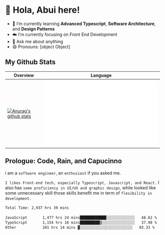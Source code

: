 # 👋 Hola, Abui here!

- 🌱 I’m currently learning **Advanced Typescript**, **Software Architecture**, and **Design Patterns**
- ☁️ I’m currently focusing on Front End Development
- 💬 Ask me about anything
- 😄 Pronouns: [object Object]

## My Github Stats

| Overview | Language |
| --- | --- |
|[![Anurag's github stats](https://github-readme-stats.vercel.app/api?username=abui-am&count_private=true)](https://github.com/anuraghazra/github-readme-stats)|![Language](https://raw.githubusercontent.com/abui-am/stats/c6455f656dfce7acd3951e5ec5b25d72af0b2ee3/generated/languages.svg)|

## Prologue: Code, Rain, and Capucinno
i am a `software engineer`, an `enthusiast` if you asked me. 

`I likes Front-end tech, especially Typescript, Javascript, and React.` I also has `some proficiency in UI/UX and graphic design`, while looked like some unnecessary skill those skills benefit me in term of `flexibility in development.`


<!--START_SECTION:waka-->

```text
Total Time: 2,937 hrs 39 mins

JavaScript       1,477 hrs 24 mins████████████░░░░░░░░░░░░░   48.62 %
TypeScript       1,154 hrs 16 mins█████████▒░░░░░░░░░░░░░░░   37.98 %
Other            101 hrs 14 mins ▓░░░░░░░░░░░░░░░░░░░░░░░░   03.33 %
```

<!--END_SECTION:waka-->
